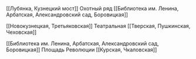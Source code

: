 [[Лубянка, Кузнецкий мост]]
Охотный ряд
[[Библиотека им. Ленина, Арбатская, Александровский сад, Боровицкая]]

[[Новокузнецкая, Третьяковская]]
Театральная
[[Тверская, Пушкинская, Чеховская]]

[[Библиотека им. Ленина, Арбатская, Александровский сад, Боровицкая]]
Площадь Революции
[[Курская, Чкаловская]]